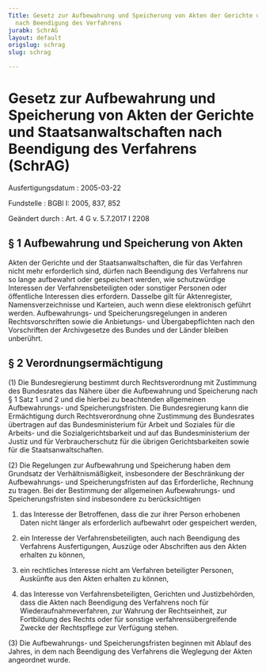 ```yaml
---
Title: Gesetz zur Aufbewahrung und Speicherung von Akten der Gerichte und Staatsanwaltschaften
  nach Beendigung des Verfahrens
jurabk: SchrAG
layout: default
origslug: schrag
slug: schrag

---
```


# Gesetz zur Aufbewahrung und Speicherung von Akten der Gerichte und Staatsanwaltschaften nach Beendigung des Verfahrens (SchrAG)

Ausfertigungsdatum
:   2005-03-22

Fundstelle
:   BGBl I: 2005, 837, 852

Geändert durch
:   Art. 4 G v. 5.7.2017 I 2208


## § 1 Aufbewahrung und Speicherung von Akten

Akten der Gerichte und der Staatsanwaltschaften, die für das Verfahren
nicht mehr erforderlich sind, dürfen nach Beendigung des Verfahrens
nur so lange aufbewahrt oder gespeichert werden, wie schutzwürdige
Interessen der Verfahrensbeteiligten oder sonstiger Personen oder
öffentliche Interessen dies erfordern. Dasselbe gilt für
Aktenregister, Namensverzeichnisse und Karteien, auch wenn diese
elektronisch geführt werden. Aufbewahrungs- und Speicherungsregelungen
in anderen Rechtsvorschriften sowie die Anbietungs- und
Übergabepflichten nach den Vorschriften der Archivgesetze des Bundes
und der Länder bleiben unberührt.


## § 2 Verordnungsermächtigung

(1) Die Bundesregierung bestimmt durch Rechtsverordnung mit Zustimmung
des Bundesrates das Nähere über die Aufbewahrung und Speicherung nach
§ 1 Satz 1 und 2 und die hierbei zu beachtenden allgemeinen
Aufbewahrungs- und Speicherungsfristen. Die Bundesregierung kann die
Ermächtigung durch Rechtsverordnung ohne Zustimmung des Bundesrates
übertragen auf das Bundesministerium für Arbeit und Soziales für die
Arbeits- und die Sozialgerichtsbarkeit und auf das Bundesministerium
der Justiz und für Verbraucherschutz für die übrigen Gerichtsbarkeiten
sowie für die Staatsanwaltschaften.

(2) Die Regelungen zur Aufbewahrung und Speicherung haben dem
Grundsatz der Verhältnismäßigkeit, insbesondere der Beschränkung der
Aufbewahrungs- und Speicherungsfristen auf das Erforderliche, Rechnung
zu tragen. Bei der Bestimmung der allgemeinen Aufbewahrungs- und
Speicherungsfristen sind insbesondere zu berücksichtigen

1.  das Interesse der Betroffenen, dass die zur ihrer Person erhobenen
    Daten nicht länger als erforderlich aufbewahrt oder gespeichert
    werden,


2.  ein Interesse der Verfahrensbeteiligten, auch nach Beendigung des
    Verfahrens Ausfertigungen, Auszüge oder Abschriften aus den Akten
    erhalten zu können,


3.  ein rechtliches Interesse nicht am Verfahren beteiligter Personen,
    Auskünfte aus den Akten erhalten zu können,


4.  das Interesse von Verfahrensbeteiligten, Gerichten und Justizbehörden,
    dass die Akten nach Beendigung des Verfahrens noch für
    Wiederaufnahmeverfahren, zur Wahrung der Rechtseinheit, zur
    Fortbildung des Rechts oder für sonstige verfahrensübergreifende
    Zwecke der Rechtspflege zur Verfügung stehen.




(3) Die Aufbewahrungs- und Speicherungsfristen beginnen mit Ablauf des
Jahres, in dem nach Beendigung des Verfahrens die Weglegung der Akten
angeordnet wurde.

